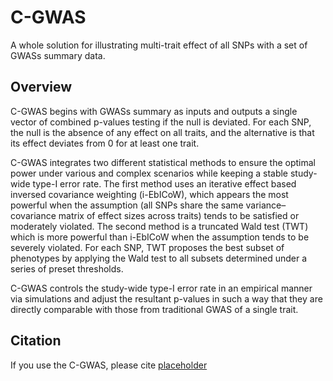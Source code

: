 # C-GWAS
A whole solution for illustrating multi-trait effect of all SNPs with a set of GWASs summary data.

## Overview
C-GWAS begins with GWASs summary as inputs and outputs a single vector of combined p-values testing if the null is deviated. For each SNP, the null is the absence of any effect on all traits, and the alternative is that its
effect deviates from 0 for at least one trait.

C-GWAS integrates two different statistical methods to ensure the optimal power under various and complex scenarios while keeping a stable study-wide type-I error rate. The first method uses an iterative effect based inversed
covariance weighting (i-EbICoW), which appears the most powerful when the assumption (all SNPs share the same variance–covariance matrix of effect sizes across traits) tends to be satisfied or moderately violated. The second
method is a truncated Wald test (TWT) which is more powerful than i-EbICoW when the assumption tends to be severely violated. For each SNP, TWT proposes the best subset of phenotypes by applying the Wald test to all subsets
determined under a series of preset thresholds.

C-GWAS controls the study-wide type-I error rate in an empirical manner via simulations and adjust the resultant p-values in such a way that they are directly comparable with those from traditional GWAS of a single trait.

## Citation
If you use the C-GWAS, please cite
[placeholder]()
